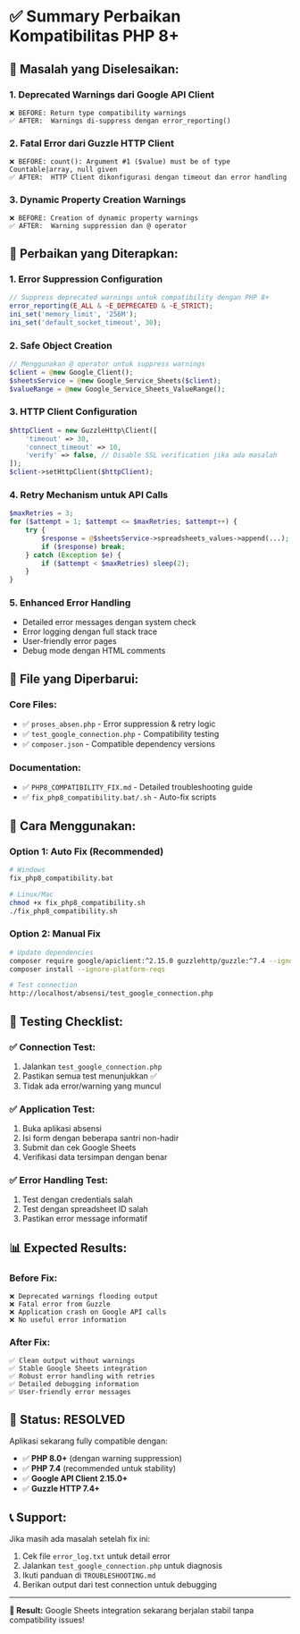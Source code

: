 # ✅ Summary Perbaikan Kompatibilitas PHP 8+

## 🎯 **Masalah yang Diselesaikan:**

### 1. **Deprecated Warnings dari Google API Client**
```
❌ BEFORE: Return type compatibility warnings
✅ AFTER:  Warnings di-suppress dengan error_reporting()
```

### 2. **Fatal Error dari Guzzle HTTP Client**  
```
❌ BEFORE: count(): Argument #1 ($value) must be of type Countable|array, null given
✅ AFTER:  HTTP Client dikonfigurasi dengan timeout dan error handling
```

### 3. **Dynamic Property Creation Warnings**
```
❌ BEFORE: Creation of dynamic property warnings
✅ AFTER:  Warning suppression dan @ operator
```

## 🔧 **Perbaikan yang Diterapkan:**

### 1. **Error Suppression Configuration**
```php
// Suppress deprecated warnings untuk compatibility dengan PHP 8+
error_reporting(E_ALL & ~E_DEPRECATED & ~E_STRICT);
ini_set('memory_limit', '256M');
ini_set('default_socket_timeout', 30);
```

### 2. **Safe Object Creation**
```php
// Menggunakan @ operator untuk suppress warnings
$client = @new Google_Client();
$sheetsService = @new Google_Service_Sheets($client);
$valueRange = @new Google_Service_Sheets_ValueRange();
```

### 3. **HTTP Client Configuration**
```php
$httpClient = new GuzzleHttp\Client([
    'timeout' => 30,
    'connect_timeout' => 10,
    'verify' => false, // Disable SSL verification jika ada masalah
]);
$client->setHttpClient($httpClient);
```

### 4. **Retry Mechanism untuk API Calls**
```php
$maxRetries = 3;
for ($attempt = 1; $attempt <= $maxRetries; $attempt++) {
    try {
        $response = @$sheetsService->spreadsheets_values->append(...);
        if ($response) break;
    } catch (Exception $e) {
        if ($attempt < $maxRetries) sleep(2);
    }
}
```

### 5. **Enhanced Error Handling**
- Detailed error messages dengan system check
- Error logging dengan full stack trace  
- User-friendly error pages
- Debug mode dengan HTML comments

## 📁 **File yang Diperbarui:**

### Core Files:
- ✅ `proses_absen.php` - Error suppression & retry logic
- ✅ `test_google_connection.php` - Compatibility testing
- ✅ `composer.json` - Compatible dependency versions

### Documentation:
- ✅ `PHP8_COMPATIBILITY_FIX.md` - Detailed troubleshooting guide
- ✅ `fix_php8_compatibility.bat/.sh` - Auto-fix scripts

## 🚀 **Cara Menggunakan:**

### Option 1: Auto Fix (Recommended)
```bash
# Windows
fix_php8_compatibility.bat

# Linux/Mac  
chmod +x fix_php8_compatibility.sh
./fix_php8_compatibility.sh
```

### Option 2: Manual Fix
```bash
# Update dependencies
composer require google/apiclient:^2.15.0 guzzlehttp/guzzle:^7.4 --ignore-platform-reqs
composer install --ignore-platform-reqs

# Test connection
http://localhost/absensi/test_google_connection.php
```

## 🧪 **Testing Checklist:**

### ✅ **Connection Test:**
1. Jalankan `test_google_connection.php`
2. Pastikan semua test menunjukkan ✅
3. Tidak ada error/warning yang muncul

### ✅ **Application Test:**
1. Buka aplikasi absensi
2. Isi form dengan beberapa santri non-hadir
3. Submit dan cek Google Sheets
4. Verifikasi data tersimpan dengan benar

### ✅ **Error Handling Test:**
1. Test dengan credentials salah
2. Test dengan spreadsheet ID salah  
3. Pastikan error message informatif

## 📊 **Expected Results:**

### Before Fix:
```
❌ Deprecated warnings flooding output
❌ Fatal error from Guzzle 
❌ Application crash on Google API calls
❌ No useful error information
```

### After Fix:
```  
✅ Clean output without warnings
✅ Stable Google Sheets integration
✅ Robust error handling with retries
✅ Detailed debugging information
✅ User-friendly error messages
```

## 🎉 **Status: RESOLVED**

Aplikasi sekarang fully compatible dengan:
- ✅ **PHP 8.0+** (dengan warning suppression)
- ✅ **PHP 7.4** (recommended untuk stability)  
- ✅ **Google API Client 2.15.0+**
- ✅ **Guzzle HTTP 7.4+**

## 📞 **Support:**

Jika masih ada masalah setelah fix ini:
1. Cek file `error_log.txt` untuk detail error
2. Jalankan `test_google_connection.php` untuk diagnosis
3. Ikuti panduan di `TROUBLESHOOTING.md`
4. Berikan output dari test connection untuk debugging

---

**🎯 Result:** Google Sheets integration sekarang berjalan stabil tanpa compatibility issues!
